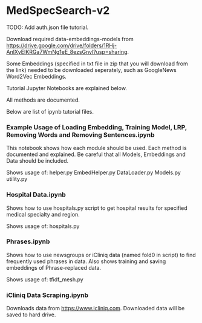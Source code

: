 # MedSpecSearch-v2

TODO:
Add auth.json file tutorial.


Download required data-embeddings-models from 
https://drive.google.com/drive/folders/1RHj-AnlXyEIKRGa7WmNg1eE_8ezsGnvl?usp=sharing.

Some Embeddings (specified in txt file in zip that you will download from the link) needed to be downloaded seperately, such as GoogleNews Word2Vec Embeddings.

Tutorial Jupyter Notebooks are explained below.

All methods are documented.

Below are list of ipynb tutorial files. 

### Example Usage of Loading Embedding, Training Model, LRP, Removing Words and Removing Sentences.ipynb
This notebook shows how each module should be used. Each method is documented and explained. Be careful that all Models, Embeddings and Data should be included.

Shows usage of: 
helper.py
EmbedHelper.py
DataLoader.py
Models.py
utility.py

### Hospital Data.ipynb
Shows how to use hospitals.py script to get hospital results for specified medical specialty and region.

Shows usage of: 
hospitals.py

### Phrases.ipynb
Shows how to use newsgroups or iCliniq data (named fold0 in script) to find frequently used phrases in data. Also shows training and saving embeddings of Phrase-replaced data.

Shows usage of: 
tfidf_mesh.py

<!--- ### TF-IDF and MESH.ipynb
Shows how to use tfidf_mesh module to --->

### iCliniq Data Scraping.ipynb
Downloads data from https://www.icliniq.com. Downloaded data will be saved to hard drive.

